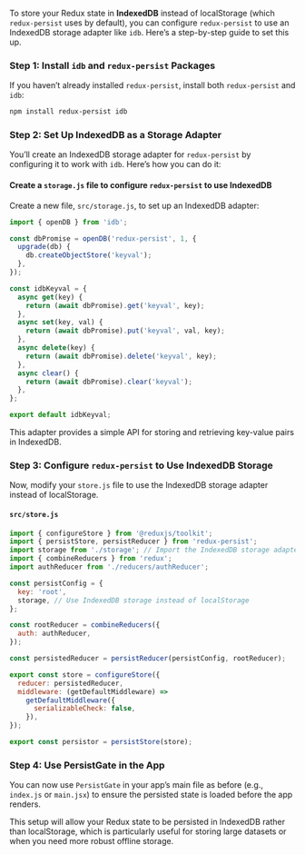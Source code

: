 To store your Redux state in **IndexedDB** instead of localStorage (which `redux-persist` uses by default), you can configure `redux-persist` to use an IndexedDB storage adapter like `idb`. Here’s a step-by-step guide to set this up.

### Step 1: Install `idb` and `redux-persist` Packages

If you haven’t already installed `redux-persist`, install both `redux-persist` and `idb`:

```bash
npm install redux-persist idb
```

### Step 2: Set Up IndexedDB as a Storage Adapter

You’ll create an IndexedDB storage adapter for `redux-persist` by configuring it to work with `idb`. Here’s how you can do it:

#### Create a `storage.js` file to configure `redux-persist` to use IndexedDB

Create a new file, `src/storage.js`, to set up an IndexedDB adapter:

```javascript
import { openDB } from 'idb';

const dbPromise = openDB('redux-persist', 1, {
  upgrade(db) {
    db.createObjectStore('keyval');
  },
});

const idbKeyval = {
  async get(key) {
    return (await dbPromise).get('keyval', key);
  },
  async set(key, val) {
    return (await dbPromise).put('keyval', val, key);
  },
  async delete(key) {
    return (await dbPromise).delete('keyval', key);
  },
  async clear() {
    return (await dbPromise).clear('keyval');
  },
};

export default idbKeyval;
```

This adapter provides a simple API for storing and retrieving key-value pairs in IndexedDB.

### Step 3: Configure `redux-persist` to Use IndexedDB Storage

Now, modify your `store.js` file to use the IndexedDB storage adapter instead of localStorage.

#### `src/store.js`

```javascript
import { configureStore } from '@reduxjs/toolkit';
import { persistStore, persistReducer } from 'redux-persist';
import storage from './storage'; // Import the IndexedDB storage adapter you just created
import { combineReducers } from 'redux';
import authReducer from './reducers/authReducer';

const persistConfig = {
  key: 'root',
  storage, // Use IndexedDB storage instead of localStorage
};

const rootReducer = combineReducers({
  auth: authReducer,
});

const persistedReducer = persistReducer(persistConfig, rootReducer);

export const store = configureStore({
  reducer: persistedReducer,
  middleware: (getDefaultMiddleware) =>
    getDefaultMiddleware({
      serializableCheck: false,
    }),
});

export const persistor = persistStore(store);
```

### Step 4: Use PersistGate in the App

You can now use `PersistGate` in your app’s main file as before (e.g., `index.js` or `main.jsx`) to ensure the persisted state is loaded before the app renders.

This setup will allow your Redux state to be persisted in IndexedDB rather than localStorage, which is particularly useful for storing large datasets or when you need more robust offline storage.

